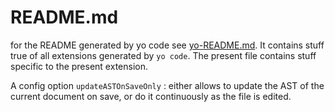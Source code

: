 
# README.md

for the README generated by yo code see [yo-README.md](yo-README.md).
It contains stuff true of all extensions generated by `yo code`.
The present file contains stuff specific to the present extension.

A config option `updateASTOnSaveOnly` : either allows to update the AST of the
current document on save, or do it continuously as the file is edited.
